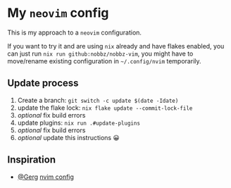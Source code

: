 My `neovim` config
==================

This is my approach to a `neovim` configuration.

If you want to try it and are using `nix` already and have flakes enabled, you
can just run `nix run github:nobbz/nobbz-vim`, you might have to move/rename
existing configuration in `~/.config/nvim` temporarily.

Update process
--------------

1. Create a branch: `git switch -c update $(date -Idate)`
2. update the flake lock: `nix flake update --commit-lock-file`
3. *optional* fix build errors
4. update plugins: `nix run .#update-plugins`
5. *optional* fix build errors
6. *optional* update this instructions 😀

Inspiration
-----------

* [@Gerg](https://github.com/Gerg-L) [nvim config](https://github.com/Gerg-L/nvim-flake)

